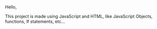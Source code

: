 Hello,

This project is made using JavaScript and HTML, like JavaScript Objects, functions, If statements, etc...